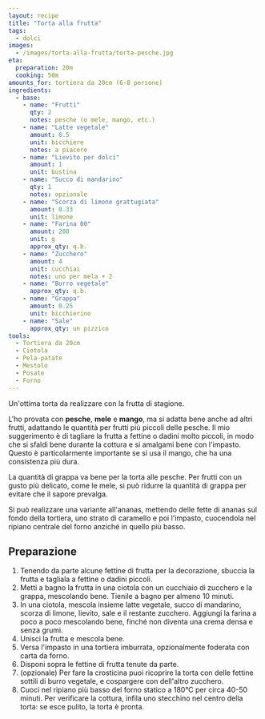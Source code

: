 ```yaml
---
layout: recipe
title: "Torta alla frutta"
tags:
  - dolci
images:
  - /images/torta-alla-frutta/torta-pesche.jpg
eta:
  preparation: 20m
  cooking: 50m
amounts_for: tortiera da 20cm (6-8 persone)
ingredients:
  - base:
    - name: "Frutti"
      qty: 2
      notes: pesche (o mele, mango, etc.)
    - name: "Latte vegetale"
      amount: 0.5
      unit: bicchiere
      notes: a piacere
    - name: "Lievito per dolci"
      amount: 1
      unit: bustina
    - name: "Succo di mandarino"
      qty: 1
      notes: opzionale
    - name: "Scorza di limone grattugiata"
      amount: 0.33
      unit: limone
    - name: "Farina 00"
      amount: 200
      unit: g
      approx_qty: q.b.
    - name: "Zucchero"
      amount: 4
      unit: cucchiai
      notes: uno per mela + 2
    - name: "Burro vegetale"
      approx_qty: q.b.
    - name: "Grappa"
      amount: 0.25
      unit: bicchierino
    - name: "Sale"
      approx_qty: un pizzico
tools:
  - Tortiera da 20cm
  - Ciotola
  - Pela-patate
  - Mestolo
  - Posate
  - Forno
---
```


Un'ottima torta da realizzare con la frutta di stagione.

L'ho provata con **pesche**, **mele** e **mango**, ma si adatta bene anche ad altri frutti, adattando le quantità per
frutti più piccoli delle pesche. Il mio suggerimento è di tagliare la frutta a fettine o dadini molto piccoli, in modo
che si sfaldi bene durante la cottura e si amalgami bene con l'impasto. Questo è particolarmente importante se si usa il
mango, che ha una consistenza più dura.

La quantità di grappa va bene per la torta alle pesche. Per frutti con un gusto più delicato, come le mele, si può
ridurre la quantità di grappa per evitare che il sapore prevalga.

Si può realizzare una variante all'ananas, mettendo delle fette di ananas sul fondo della tortiera, uno strato di
caramello e poi l'impasto, cuocendola nel ripiano centrale del forno anziché in quello più basso.

## Preparazione

1. Tenendo da parte alcune fettine di frutta per la decorazione, sbuccia la frutta e tagliala a fettine o dadini
   piccoli.
2. Metti a bagno la frutta in una ciotola con un cucchiaio di zucchero e la grappa, mescolando bene. Tienile a bagno per
   almeno 10 minuti.
3. In una ciotola, mescola insieme latte vegetale, succo di mandarino, scorza di limone, lievito, sale e il restante
   zucchero. Aggiungi la farina a poco a poco mescolando bene, finché non diventa una crema densa e senza grumi.
4. Unisci la frutta e mescola bene.
5. Versa l'impasto in una tortiera imburrata, opzionalmente foderata con carta da forno.
6. Disponi sopra le fettine di frutta tenute da parte.
7. (opzionale) Per fare la crosticina puoi ricoprire la torta con delle fettine sottili di burro vegetale, e cospargere
   con dell'altro zucchero.
8. Cuoci nel ripiano più basso del forno statico a 180°C per circa 40-50 minuti. Per verificare la cottura, infila uno
   stecchino nel centro della torta: se esce pulito, la torta è pronta.